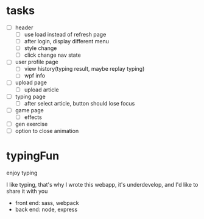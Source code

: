 # tasks
- [ ] header
    - [ ] use load instead of refresh page
    - [ ] after login, display different menu
    - [ ] style change
    - [ ] click change nav state

- [ ] user profile page
    - [ ] view history(typing result, maybe replay typing)
    - [ ] wpf info

- [ ] upload page
    - [ ] upload article

- [ ] typing page
    - [ ] after select article, button should lose focus

- [ ] game page
    - [ ] effects

- [ ] gen exercise
- [ ] option to close animation

# typingFun
enjoy typing

I like typing, that's why I wrote this webapp, it's underdevelop, and I'd like to share it with you

* front end: sass, webpack
* back end: node, express

